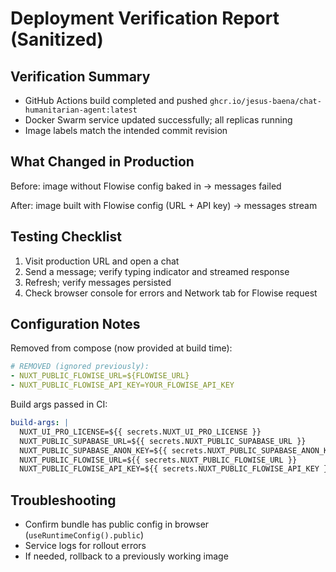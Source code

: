 # Deployment Verification Report (Sanitized)

## Verification Summary

- GitHub Actions build completed and pushed `ghcr.io/jesus-baena/chat-humanitarian-agent:latest`
- Docker Swarm service updated successfully; all replicas running
- Image labels match the intended commit revision

## What Changed in Production

Before: image without Flowise config baked in → messages failed

After: image built with Flowise config (URL + API key) → messages stream

## Testing Checklist

1. Visit production URL and open a chat
2. Send a message; verify typing indicator and streamed response
3. Refresh; verify messages persisted
4. Check browser console for errors and Network tab for Flowise request

## Configuration Notes

Removed from compose (now provided at build time):
```yaml
# REMOVED (ignored previously):
- NUXT_PUBLIC_FLOWISE_URL=${FLOWISE_URL}
- NUXT_PUBLIC_FLOWISE_API_KEY=YOUR_FLOWISE_API_KEY
```

Build args passed in CI:
```yaml
build-args: |
  NUXT_UI_PRO_LICENSE=${{ secrets.NUXT_UI_PRO_LICENSE }}
  NUXT_PUBLIC_SUPABASE_URL=${{ secrets.NUXT_PUBLIC_SUPABASE_URL }}
  NUXT_PUBLIC_SUPABASE_ANON_KEY=${{ secrets.NUXT_PUBLIC_SUPABASE_ANON_KEY }}
  NUXT_PUBLIC_FLOWISE_URL=${{ secrets.NUXT_PUBLIC_FLOWISE_URL }}
  NUXT_PUBLIC_FLOWISE_API_KEY=${{ secrets.NUXT_PUBLIC_FLOWISE_API_KEY }}
```

## Troubleshooting

- Confirm bundle has public config in browser (`useRuntimeConfig().public`)
- Service logs for rollout errors
- If needed, rollback to a previously working image
